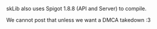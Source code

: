 skLib also uses Spigot 1.8.8 (API and Server) to compile.

We cannot post that unless we want a DMCA takedown :3
